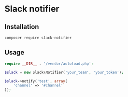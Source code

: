 # Slack notifier

## Installation

`composer require slack-notifier`

## Usage

```php
require __DIR__ . '/vendor/autoload.php';

$slack = new Slack\Notifier('your_team', 'your_token');

$slack->notify('test', array(
    'channel' => '#channel'
));
```
